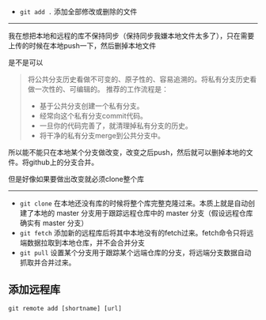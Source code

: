 - `git add .` 添加全部修改或删除的文件


---

 我在想把本地和远程的库不保持同步（保持同步我嫌本地文件太多了），只在需要上传的时候在本地push一下，然后删掉本地文件

是不是可以

> 将公共分支历史看做不可变的、原子性的、容易追溯的。将私有分支历史看做一次性的、可编辑的。 推荐的工作流程是：
>
> - 基于公共分支创建一个私有分支。
> - 经常向这个私有分支commit代码。
> - 一旦你的代码完善了，就清理掉私有分支的历史。
> - 将干净的私有分支merge到公共分支中。



所以能不能只在本地某个分支做改变，改变之后push，然后就可以删掉本地的文件。将github上的分支合并。

但是好像如果要做出改变就必须clone整个库

---

- `git clone` 在本地还没有库的时候将整个库完整克隆过来。本质上就是自动创建了本地的 master 分支用于跟踪远程仓库中的 master 分支（假设远程仓库确实有 master 分支）
- `git fetch` 添加新的远程库后将其中本地没有的fetch过来。fetch命令只将远端数据拉取到本地仓库，并不会合并分支
- `git pull` 设置某个分支用于跟踪某个远端仓库的分支，将远端分支数据自动抓取并合并过来。

## 添加远程库

`git remote add [shortname] [url]` 



